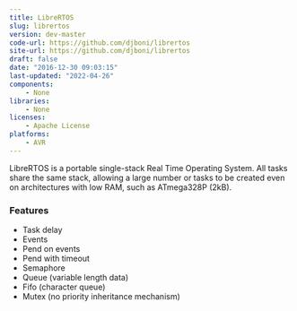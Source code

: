```yaml
---
title: LibreRTOS
slug: librertos
version: dev-master
code-url: https://github.com/djboni/librertos
site-url: https://github.com/djboni/librertos
draft: false
date: "2016-12-30 09:03:15"
last-updated: "2022-04-26"
components:
    - None
libraries:
    - None
licenses:
    - Apache License
platforms:
    - AVR
---
```

LibreRTOS is a portable single-stack Real Time Operating System. All tasks share the same stack, allowing a large number or tasks to be created even on architectures with low RAM, such as ATmega328P (2kB).

<!--more-->

### Features

- Task delay
- Events
- Pend on events
- Pend with timeout
- Semaphore
- Queue (variable length data)
- Fifo (character queue)
- Mutex (no priority inheritance mechanism)
